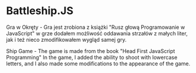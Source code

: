 # Battleship.JS

Gra w Okręty - Gra jest zrobiona z książki "Rusz głową Programowanie w JavaScript"
w grze dodałem możliwość oddawania strzałów z małych liter, jak i też nieco zmodifikowałem
wygląd samej gry.

Ship Game - The game is made from the book "Head First JavaScript Programming"
In the game, I added the ability to shoot with lowercase letters,
and I also made some modifications to the appearance of the game.
